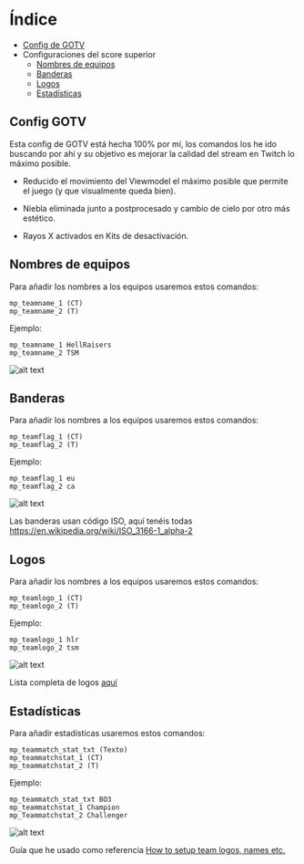 # Índice

- [Config de GOTV](#Config-GOTV)
- Configuraciones del score superior
   - [Nombres de equipos](#-Nombres-de-equipos)
   - [Banderas](#Banderas)
   - [Logos](#Logos)
   - [Estadísticas](#Estadísticas)
   
## Config GOTV

Esta config de GOTV está hecha 100% por mí, los comandos los he ido buscando por ahí y su objetivo es mejorar la calidad del stream en Twitch lo máximo posible.

- Reducido el movimiento del Viewmodel el máximo posible que permite el juego (y que visualmente queda bien).

- Niebla eliminada junto a postprocesado y cambio de cielo por otro más estético.

- Rayos X activados en Kits de desactivación.
   
## Nombres de equipos

Para añadir los nombres a los equipos usaremos estos comandos:

```
mp_teamname_1 (CT)
mp_teamname_2 (T)
```

Ejemplo:
```
mp_teamname_1 HellRaisers
mp_teamname_2 TSM
```

![alt text](https://steamuserimages-a.akamaihd.net/ugc/222193264455381333/3EDD3437FF3EB6346082EA02CEDB26C0257E4775/ "CS")

## Banderas

Para añadir los nombres a los equipos usaremos estos comandos:
```
mp_teamflag_1 (CT)
mp_teamflag_2 (T)
```

Ejemplo:
```
mp_teamflag_1 eu
mp_teamflag_2 ca
```

![alt text](https://steamuserimages-a.akamaihd.net/ugc/222193264455572323/7F4123F86C755C41FB9775A7F89E1F4376FF3DA6/ "CS")

Las banderas usan código ISO, aquí tenéis todas https://en.wikipedia.org/wiki/ISO_3166-1_alpha-2

## Logos

Para añadir los nombres a los equipos usaremos estos comandos:

```
mp_teamlogo_1 (CT)
mp_teamlogo_2 (T)
```

Ejemplo:

```
mp_teamlogo_1 hlr
mp_teamlogo_2 tsm
```

![alt text](https://steamuserimages-a.akamaihd.net/ugc/222193264455678340/EE31706B8162AD90553CC50E3DE93144F1CEC80C/ "CS")

Lista completa de logos [aquí](https://steamcommunity.com/sharedfiles/filedetails/?id=1109861355)

## Estadísticas

Para añadir estadísticas usaremos estos comandos:

```
mp_teammatch_stat_txt (Texto)
mp_teammatchstat_1 (CT)
mp_teammatchstat_2 (T)
```

Ejemplo:

```
mp_teammatch_stat_txt BO3
mp_teammatchstat_1 Champion
mp_Teammatchstat_2 Challenger
```

![alt text](https://steamuserimages-a.akamaihd.net/ugc/222193264457345839/105BFD1CD1C0A2806737297BA58E1F4AFB15E2A3/ "CS")

Guía que he usado como referencia [How to setup team logos, names etc.](https://steamcommunity.com/sharedfiles/filedetails/?id=788257116)
